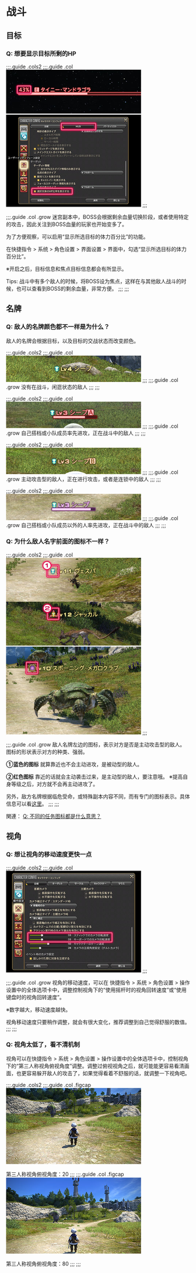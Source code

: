 # 战斗

## 目标

### Q: 想要显示目标所剩的HP

;;;.guide .cols2
;;;.guide .col
![](./battle.assets/2e57b1748fb8e9e87b2f901c3ace8182a8a02e.jpg)
![](./battle.assets/301f5e8872cc2dbb8406e99753346b9825a897.jpg)
;;;

;;;.guide .col .grow
迷宫副本中，BOSS会根据剩余血量切换阶段，或者使用特定的攻击，因此关注到BOSS血量的玩家也开始变多了。

为了方便观察，可以启用“显示所选目标的体力百分比”的功能。

在快捷指令 > 系统 > 角色设置 > 界面设置 > 界面中，勾选“显示所选目标的体力百分比”。

※开启之后，目标信息和焦点目标信息都会有所显示。

Tips:
战斗中有多个敌人的时候，将BOSS设为焦点，这样在与其他敌人战斗的时候，也可以查看到BOSS的剩余血量，非常方便。
;;;
;;;

## 名牌

### Q: 敌人的名牌颜色都不一样是为什么？

敌人的名牌会根据目标，以及目标的交战状态而改变颜色。

;;;.guide .cols2
;;;.guide .col
![](./battle.assets/9c1e76becd9f53ccd5388a977b9c265e91cdda.jpg)
;;;
;;;.guide .col .grow
没有在战斗，闲逛状态的敌人
;;;
;;;

;;;.guide .cols2
;;;.guide .col
![](./battle.assets/1d595cef730a258b41095c4f854e7b730c7cf0.jpg)
;;;
;;;.guide .col .grow
自己搭档或小队成员率先进攻，正在战斗中的敌人
;;;
;;;

;;;.guide .cols2
;;;.guide .col
![](./battle.assets/09bed1d9dcf22561a86983fab3100f9bc42f77.jpg)
;;;
;;;.guide .col .grow
主动攻击型的敌人，正在进行攻击，或者是连锁中的敌人
;;;
;;;

;;;.guide .cols2
;;;.guide .col
![](./battle.assets/8b80777c9cd0880e725d141d7bf83b200070f3.jpg)
;;;
;;;.guide .col .grow
自己搭档或小队成员以外的人率先进攻，正在战斗中的敌人
;;;
;;;

### Q: 为什么敌人名字前面的图标不一样？

;;;.guide .cols2
;;;.guide .col
![](./battle.assets/fa93a8460eeb428edf6318bf99dc67cf37856b.jpg)
![](./battle.assets/979887d6c59570e6ad43d85b3c09acc777c338.jpg)
;;;

;;;.guide .col .grow
敌人名牌左边的图标，表示对方是否是主动攻击型的敌人。图标的形状表示对方的种类、强弱。

**①蓝色的图标**
就算靠近也不会主动进攻，是被动型的敌人。

**②红色图标**
靠近的话就会主动袭击过来，是主动型的敌人，要注意哦。
※提高自身等级之后，对方就不会再主动进攻了。

另外，敌方名牌根据临危受命，或特殊副本内容不同，而有专门的图标表示。具体信息可以看[这里](https://ff14.huijiwiki.com/wiki/%E6%95%8C%E4%BA%BA%E7%B1%BB%E5%9E%8B)。
;;;
;;;

関連：
[Q: 不同的任务图标都是什么意思？](https://jp.finalfantasyxiv.com/uiguide/faq/#entry-interface_npc_icon)

## 视角

### Q: 想让视角的移动速度更快一点

;;;.guide .cols2
;;;.guide .col
![](./battle.assets/26d2deb74f076c2addefd6e1a836e8b1c5fc41.jpg)
;;;

;;;.guide .col .grow
视角的移动速度，可以在 快捷指令 > 系统 > 角色设置 > 操作设置中的全体选项卡中，调整控制视角下的“使用摇杆时的视角回转速度”或“使用键盘时的视角回转速度”。

※数字越大，移动速度越快。

视角移动速度只要稍作调整，就会有很大变化，推荐调整到自己觉得舒服的数值。
;;;
;;;

### Q: 视角太低了，看不清机制

视角可以在快捷指令 > 系统 > 角色设置 > 操作设置中的全体选项卡中，控制视角下的“第三人称视角俯视角度”调整。调整过俯视视角之后，就可能能更容易看清画面，也更容易躲开敌人的攻击了，如果觉得看着不舒服的话，就调整一下视角吧。

;;;.guide .cols2
;;;.guide .col .figcap
![](./battle.assets/0b37f6b105d72e88b3e0a00abb1093cd7709dc.jpg)

第三人称视角俯视角度：20
;;;
;;;.guide .col .figcap
![](./battle.assets/4d0cb98170a1ba6a24e7dc604227aad0863e17.jpg)

第三人称视角俯视角度：80
;;;
;;;
